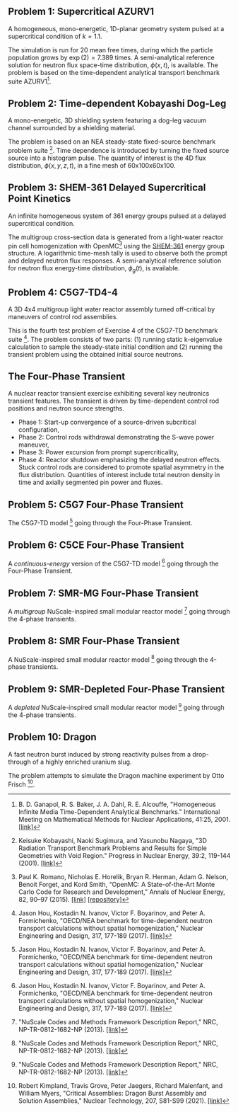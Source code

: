 ## Problem 1: Supercritical AZURV1

A homogeneous, mono-energetic, 1D-planar geometry system pulsed at a supercritical condition of $k=1.1$.

The simulation is run for 20 mean free times, during which the particle population grows by $\exp(2)=7.389$ times.
A semi-analytical reference solution for neutron flux space-time distribution, $\phi(x,t)$, is available.
The problem is based on the time-dependent analytical transport benchmark suite AZURV1[^1].

[^1]: B. D. Ganapol, R. S. Baker, J. A. Dahl, R. E. Alcouffe, "Homogeneous Infinite Media Time-Dependent Analytical Benchmarks." International Meeting on Mathematical Methods for Nuclear Applications, 41:25, 2001. [[link]](https://www.osti.gov/biblio/975281)

## Problem 2: Time-dependent Kobayashi Dog-Leg

A mono-energetic, 3D shielding system featuring a dog-leg vacuum channel surrounded by a shielding material.

The problem is based on an NEA steady-state fixed-source benchmark problem suite [^2].
Time dependence is introduced by turning the fixed source source into a histogram pulse.
The quantity of interest is the 4D flux distribution, $\phi(x,y,z,t)$, in a fine mesh of 60x100x60x100.

[^2]: Keisuke Kobayashi, Naoki Sugimura, and Yasunobu Nagaya, "3D Radiation Transport Benchmark Problems and Results for Simple Geometries with Void Region." Progress in Nuclear Energy, 39:2, 119-144 (2001). [[link]](https://www.sciencedirect.com/science/article/abs/pii/S0149197001000075)

## Problem 3: SHEM-361 Delayed Supercritical Point Kinetics

An infinite homogeneous system of 361 energy groups pulsed at a delayed supercritical condition.

The multigroup cross-section data is generated from a light-water reactor pin cell homogenization with OpenMC[^3] using the [SHEM-361](https://docs.openmc.org/en/latest/pythonapi/mgxs.html) energy group structure.
A logarithmic time-mesh tally is used to observe both the prompt and delayed neutron flux responses.
A semi-analytical reference solution for neutron flux energy-time distribution, $\phi_g(t)$, is available.

[^3]: Paul K. Romano, Nicholas E. Horelik, Bryan R. Herman, Adam G. Nelson, Benoit Forget, and Kord Smith, “OpenMC: A State-of-the-Art Monte Carlo Code for Research and Development,” Annals of Nuclear Energy, 82, 90–97 (2015). [[link]](https://www.sciencedirect.com/science/article/abs/pii/S030645491400379X) [[repository]](https://github.com/openmc-dev/openmc)

## Problem 4: C5G7-TD4-4

A 3D 4x4 multigroup light water reactor assembly turned off-critical by maneuvers of control rod assemblies.

This is the fourth test problem of Exercise 4 of the C5G7-TD benchmark suite [^4].
The problem consists of two parts: (1) running static k-eigenvalue calculation to sample the steady-state initial condition and (2) running the transient problem using the obtained initial source neutrons.

[^4]: Jason Hou, Kostadin N. Ivanov, Victor F. Boyarinov, and Peter A. Formichenko, "OECD/NEA benchmark for time-dependent neutron transport calculations without spatial homogenization," Nuclear Engineering and Design, 317, 177-189 (2017). [[link]](https://www.sciencedirect.com/science/article/abs/pii/S0029549317300572?via%3Dihub)

## The Four-Phase Transient

A nuclear reactor transient exercise exhibiting several key neutronics transient features.
The transient is driven by time-dependent control rod positions and neutron source strengths.
- Phase 1: Start-up convergence of a source-driven subcritical configuration,
- Phase 2: Control rods withdrawal demonstrating the S-wave power maneuver,
- Phase 3: Power excursion from prompt supercriticality,
- Phase 4: Reactor shutdown emphasizing the delayed neutron effects.
Stuck control rods are considered to promote spatial asymmetry in the flux distribution.
Quantities of interest include total neutron density in time and axially segmented pin power and fluxes.

## Problem 5: C5G7 Four-Phase Transient

The C5G7-TD model [^4] going through the Four-Phase Transient.

## Problem 6: C5CE Four-Phase Transient

A _continuous-energy_ version of the C5G7-TD model [^4] going through the Four-Phase Transient.

## Problem 7: SMR-MG Four-Phase Transient

A _multigroup_ NuScale-inspired small modular reactor model [^5] going through the 4-phase transients.

[^5]: "NuScale Codes and Methods Framework Description Report," NRC, NP-TR-0812-1682-NP (2013). [[link]](https://www.nrc.gov/docs/ML1301/ML13018A154.pdf)

## Problem 8: SMR Four-Phase Transient

A NuScale-inspired small modular reactor model [^5] going through the 4-phase transients.

## Problem 9: SMR-Depleted Four-Phase Transient

A _depleted_ NuScale-inspired small modular reactor model [^5] going through the 4-phase transients.

## Problem 10: Dragon

A fast neutron burst induced by strong reactivity pulses from a drop-through of a highly enriched uranium slug.

The problem attempts to simulate the Dragon machine experiment by Otto Frisch [^6].

[^6]: Robert Kimpland, Travis Grove, Peter Jaegers, Richard Malenfant, and William Myers, "Critical Assemblies: Dragon Burst Assembly and Solution Assemblies," Nuclear Technology, 207, S81-S99 (2021). [[link]](https://www.tandfonline.com/doi/pdf/10.1080/00295450.2021.1927626)
